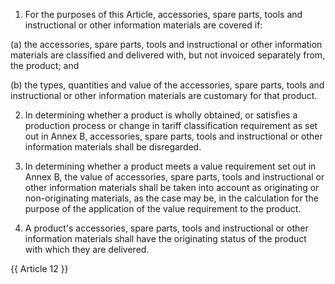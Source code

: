 1. For the purposes of this Article, accessories, spare parts, tools and instructional or other information materials are covered if:

(a) the accessories, spare parts, tools and instructional or other information materials are classified and delivered with, but not invoiced separately from, the product; and

(b) the types, quantities and value of the accessories, spare parts, tools and instructional or other information materials are customary for that product.

2. In determining whether a product is wholly obtained, or satisfies a production process or change in tariff classification requirement as set out in Annex B, accessories, spare parts, tools and instructional or other information materials shall be disregarded.

3. In determining whether a product meets a value requirement set out in Annex B, the value of accessories, spare parts, tools and instructional or other information materials shall be taken into account as originating or non-originating materials, as the case may be, in the calculation for the purpose of the application of the value requirement to the product.

4. A product's accessories, spare parts, tools and instructional or other information materials shall have the originating status of the product with which they are delivered.

{{ Article 12 }}
